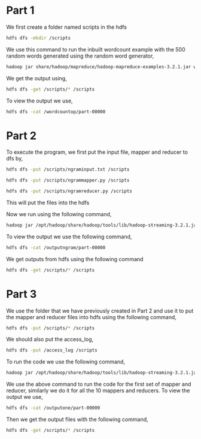 # Part 1
We first create a folder named scripts in the hdfs
```bash
hdfs dfs -mkdir /scripts
```
We use this command to run the inbuilt wordcount example with the 500 random words generated using the random word generator,
```bash
hadoop jar share/hadoop/mapreduce/hadoop-mapreduce-examples-3.2.1.jar wordcount /scripts/wordcountinput.txt /scripts/wordcountop
```
We get the output using,
```bash
hdfs dfs -get /scripts/* /scripts
```
To view the output we use,
```bash
hdfs dfs -cat /wordcountop/part-00000
```
# Part 2
To execute the program, we first put the input file, mapper and reducer to dfs by,
```bash
hdfs dfs -put /scripts/ngraminput.txt /scripts
```
```bash
hdfs dfs -put /scripts/ngrammapper.py /scripts
```
```bash
hdfs dfs -put /scripts/ngramreducer.py /scripts
```
This will put the files into the hdfs

Now we run using the following command,
```bash
hadoop jar /opt/hadoop/share/hadoop/tools/lib/hadoop-streaming-3.2.1.jar -mapper "python3 /scripts/ngrammapper.py 2" -reducer "python3 /scripts/ngramreducer.py" -input /ngraminput.txt -output /outputngram
```


To view the output we use the following command,
```bash
hdfs dfs -cat /outputngram/part-00000
```
We get outputs from hdfs using the following command
```bash
hdfs dfs -get /scripts/* /scripts
```
# Part 3
We use the folder that we have previously created in Part 2 and use it to put the mapper and reducer files into hdfs using the following command,
```bash
hdfs dfs -put /scripts/* /scripts
```
We should also put the access_log,
```bash
hdfs dfs -put /access_log /scripts
```
To run the code we use the following command,
```bash
hadoop jar /opt/hadoop/share/hadoop/tools/lib/hadoop-streaming-3.2.1.jar -mapper "python3 /scripts/mapper1.py" -reducer "python3 /scripts/reducer1.py" -input /access_log -output /outputone
```
We use the above command to run the code for the first set of mapper and reducer, similarly we do it for all the 10 mappers and reducers.
To view the output we use,
```bash
hdfs dfs -cat /outputone/part-00000
```
Then we get the output files with the following command,
```bash
hdfs dfs -get /scripts/* /scripts
```
